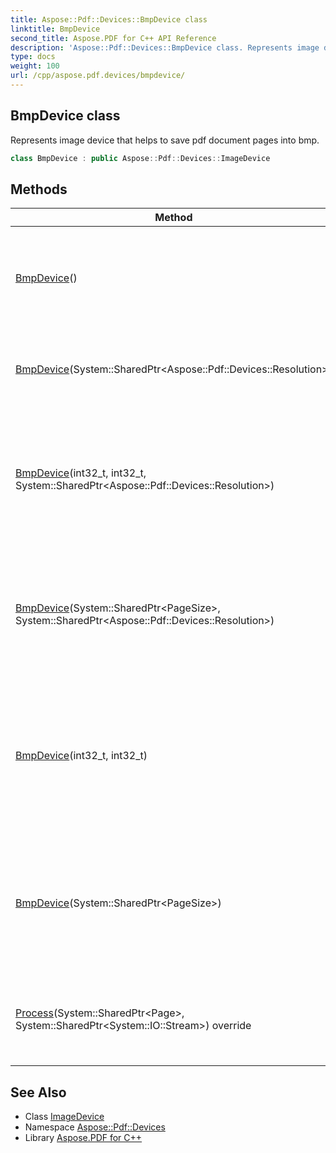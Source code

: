```yaml
---
title: Aspose::Pdf::Devices::BmpDevice class
linktitle: BmpDevice
second_title: Aspose.PDF for C++ API Reference
description: 'Aspose::Pdf::Devices::BmpDevice class. Represents image device that helps to save pdf document pages into bmp in C++.'
type: docs
weight: 100
url: /cpp/aspose.pdf.devices/bmpdevice/
---
```

## BmpDevice class


Represents image device that helps to save pdf document pages into bmp.

```cpp
class BmpDevice : public Aspose::Pdf::Devices::ImageDevice
```

## Methods

| Method | Description |
| --- | --- |
| [BmpDevice](./bmpdevice/)() | Initializes a new instance of the [BmpDevice](./) class with default resolution. |
| [BmpDevice](./bmpdevice/)(System::SharedPtr\<Aspose::Pdf::Devices::Resolution\>) | Initializes a new instance of the [BmpDevice](./) class. |
| [BmpDevice](./bmpdevice/)(int32_t, int32_t, System::SharedPtr\<Aspose::Pdf::Devices::Resolution\>) | Initializes a new instance of the [BmpDevice](./) class with provided image dimensions and resolution. |
| [BmpDevice](./bmpdevice/)(System::SharedPtr\<PageSize\>, System::SharedPtr\<Aspose::Pdf::Devices::Resolution\>) | Initializes a new instance of the [BmpDevice](./) class with provided page size and resolution. |
| [BmpDevice](./bmpdevice/)(int32_t, int32_t) | Initializes a new instance of the [BmpDevice](./) class with provided image dimensions, default resolution (=150). |
| [BmpDevice](./bmpdevice/)(System::SharedPtr\<PageSize\>) | Initializes a new instance of the [BmpDevice](./) class with provided page size, default resolution (=150). |
| [Process](./process/)(System::SharedPtr\<Page\>, System::SharedPtr\<System::IO::Stream\>) override | Converts the page into bmp and saves it in the output stream. |
## See Also

* Class [ImageDevice](../imagedevice/)
* Namespace [Aspose::Pdf::Devices](../)
* Library [Aspose.PDF for C++](../../)
